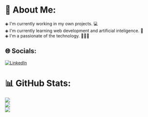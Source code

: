 # 💫 About Me:
◈ I'm currently working in my own projects. 💻<br>◈ I'm currently learning web development and artificial inteligence. 📖<br>◈ I'm a passionate of the technology. 👨🏽‍💻<br>

## 🌐 Socials:
 [![LinkedIn](https://img.shields.io/badge/LinkedIn-%230077B5.svg?logo=linkedin&logoColor=white)](www.linkedin.com/in/omar-ramirez-hdz)


# 📊 GitHub Stats:
![](https://github-readme-stats.vercel.app/api?username=omar-ram-hdz&theme=blue-green&hide_border=false&include_all_commits=false&count_private=false)<br/>
![](https://github-readme-streak-stats.herokuapp.com/?user=omar-ram-hdz&theme=blue-green&hide_border=false)<br/>
![](https://github-readme-stats.vercel.app/api/top-langs/?username=omar-ram-hdz&theme=blue-green&hide_border=false&include_all_commits=false&count_private=false&layout=compact)


